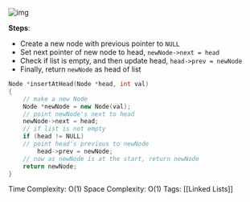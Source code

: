 ![img](https://media.geeksforgeeks.org/wp-content/uploads/20240806184053/Insertion-at-the-Beginning-in-Doubly-Linked-List.webp)

**Steps**:
 - Create a new node with previous pointer to `NULL`
 - Set next pointer of new node to head, `newNode->next = head`
 - Check if list is empty, and then update head, `head->prev = newNode`
 - Finally, return `newNode` as head of list

```cpp
Node *insertAtHead(Node *head, int val)
{
    // make a new Node
    Node *newNode = new Node(val);
    // point newNode's next to head
    newNode->next = head;
    // if list is not empty
    if (head != NULL)
    // point head's previous to newNode
        head->prev = newNode;
    // now as newNode is at the start, return newNode
    return newNode;
}
```

Time Complexity: O(1)
Space Complexity: O(1)
Tags: [[Linked Lists]]